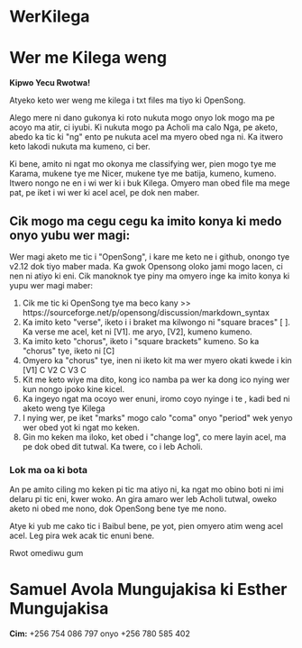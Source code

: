 # WerKilega
<h1>Wer me Kilega weng</h1>

<b>Kipwo Yecu Rwotwa!</b><br>
<p>Atyeko keto wer weng me kilega i txt files ma tiyo ki OpenSong. </p>
<p>Alego mere ni dano gukonya ki roto nukuta mogo onyo lok mogo ma pe acoyo ma atir, ci iyubi.
Ki nukuta mogo pa Acholi ma calo Nga, pe aketo, abedo ka tic ki "ng" ento pe nukuta acel ma myero obed nga ni.
Ka itwero keto lakodi nukuta ma kumeno, ci ber.</p>

<p>Ki bene, amito ni ngat mo okonya me classifying wer, pien mogo tye me Karama, mukene tye me Nicer, mukene tye me batija, kumeno, kumeno. Itwero nongo ne en i wi wer ki i buk Kilega. Omyero man obed file ma mege pat, pe iket i wi wer ki acel acel, pe dok nen maber.</p>
<h2>Cik mogo ma cegu cegu ka imito konya ki medo onyo yubu wer magi:</h2>
<p>Wer magi aketo me tic i "OpenSong", i kare me keto ne i github, onongo tye v2.12 dok tiyo maber mada. Ka gwok Opensong oloko jami mogo lacen, ci nen ni atiyo ki eni. Cik manoknok tye piny ma omyero inge ka imito konya ki yupu wer magi maber:</p>
<ol>
  <li>Cik me tic ki OpenSong tye ma beco kany >> https://sourceforge.net/p/opensong/discussion/markdown_syntax </li>
  <li>Ka imito keto "verse", iketo i i braket ma kilwongo ni "square braces" [ ]. Ka verse me acel, ket ni [V1]. me aryo, [V2], kumeno kumeno.</li>
  <li>Ka imito keto "chorus", iketo i "square brackets" kumeno. So ka "chorus" tye, iketo ni [C]</li>
  <li>Omyero ka "chorus" tye, inen ni iketo kit ma wer myero okati kwede i kin <presentation></presentation, calo <presentation>[V1] C V2 C V3 C</presentation></li>
  <li>Kit me keto wiye ma dito, kong ico namba pa wer ka dong ico nying wer kun nongo ipoko kine kicel.</li>
  <li>Ka ingeyo ngat ma ocoyo wer enuni, iromo coyo nyinge i te <author></author>, kadi bed ni aketo weng tye Kilega</li>
  <li>I nying wer, pe iket "marks" mogo calo "coma" onyo "period" wek yenyo wer obed yot ki ngat mo keken.</li>
  <li>Gin mo keken ma iloko, ket obed i "change log", co mere layin acel, ma pe dok obed dit tutwal. Ka twere, co i leb Acholi.</li>
  </ol>
  
  <h3>Lok ma oa ki bota</h3>
  <p> An pe amito ciling mo keken pi tic ma atiyo ni, ka ngat mo obino boti ni imi delaru pi tic eni, kwer woko. An gira amaro wer leb Acholi tutwal, oweko aketo ni obed me nono, dok OpenSong bene tye me nono.</p>
  <p>Atye ki yub me cako tic i Baibul bene, pe yot, pien omyero atim weng acel acel. Leg pira wek acak tic enuni bene.</p>
  <p>Rwot omediwu gum</p>
  
  <h1>Samuel Avola Mungujakisa ki Esther Mungujakisa</h1>
  <p><b>Cim:</b> +256 754 086 797 onyo +256 780 585 402</p>
